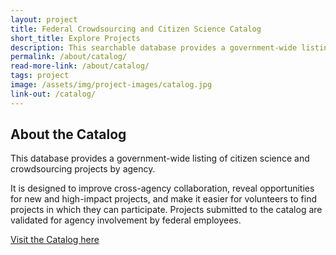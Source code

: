 ```yaml
---
layout: project
title: Federal Crowdsourcing and Citizen Science Catalog
short_title: Explore Projects
description: This searchable database provides a government-wide listing of citizen science and crowdsourcing projects designed to improve cross-agency collaboration, reveal opportunities for new high-impact projects, and make it easier for volunteers to find out about projects they can join.
permalink: /about/catalog/
read-more-link: /about/catalog/
tags: project
image: /assets/img/project-images/catalog.jpg
link-out: /catalog/
---
```


## About the Catalog


This database provides a government-wide listing of citizen science and crowdsourcing projects by agency.

It is designed to improve cross-agency collaboration, reveal opportunities for new and high-impact projects, and make it easier for volunteers to find projects in which they can participate. Projects submitted to the catalog are validated for agency involvement by federal employees.

<a href="{{ site.baseurl }}/catalog/">Visit the Catalog here</a>
